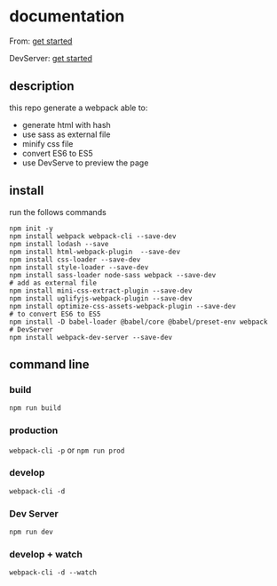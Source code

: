 # documentation

From: [get started](https://webpack.js.org/guides/getting-started/)

DevServer: [get started](https://webpack.js.org/configuration/dev-server/)

## description

this repo generate a webpack able to:
- generate html with hash
- use sass as external file
- minify css file
- convert ES6 to ES5
- use DevServe to preview the page

## install

run the follows commands

```
npm init -y
npm install webpack webpack-cli --save-dev
npm install lodash --save
npm install html-webpack-plugin  --save-dev
npm install css-loader --save-dev
npm install style-loader --save-dev
npm install sass-loader node-sass webpack --save-dev
# add as external file
npm install mini-css-extract-plugin --save-dev
npm install uglifyjs-webpack-plugin --save-dev
npm install optimize-css-assets-webpack-plugin --save-dev
# to convert ES6 to ES5
npm install -D babel-loader @babel/core @babel/preset-env webpack
# DevServer
npm install webpack-dev-server --save-dev
```

## command line

### build
`npm run build`

### production
`webpack-cli -p` or `npm run prod`

### develop
`webpack-cli -d`

### Dev Server
`npm run dev`

### develop + watch
`webpack-cli -d --watch`

